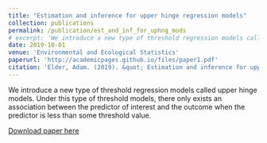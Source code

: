 ```yaml
---
title: "Estimation and inference for upper hinge regression models"
collection: publications
permalink: /publication/est_and_inf_for_uphng_mods
# excerpt: 'We introduce a new type of threshold regression models called upper hinge models. Under this type of threshold models, there only exists an association between the predictor of interest and the outcome when the predictor is less than some threshold value.'
date: 2019-10-01
venue: 'Environmental and Ecological Statistics'
paperurl: 'http://academicpages.github.io/files/paper1.pdf'
citation: 'Elder, Adam. (2019). &quot; Estimation and inference for upper hinge regression models.&quot; <i>Environmental and Ecological Statistics</i>. 26: 287.'
---
```


We introduce a new type of threshold regression models called upper hinge models. Under this type of threshold models, there only exists an association between the predictor of interest and the outcome when the predictor is less than some threshold value.

[Download paper here](https://link.springer.com/article/10.1007%2Fs10651-019-00428-1)
